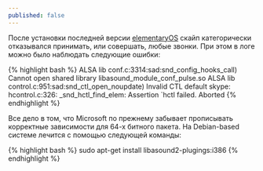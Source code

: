 ```yaml
---
published: false
---
```


После установки последней версии [elementaryOS](http://elementaryos.org/) скайп категорически отказывался принимать, или совершать, любые звонки.
При этом в логе можно было наблюдать следующие ошибки:

{% highlight bash %}
ALSA lib conf.c:3314:sad:snd_config_hooks_call) Cannot open shared library libasound_module_conf_pulse.so
ALSA lib control.c:951:sad:snd_ctl_open_noupdate) Invalid CTL default
skype: hcontrol.c:326: _snd_hctl_find_elem: Assertion `hctl failed.
Aborted
{% endhighlight %}

Все дело в том, что Microsoft по прежнему забывает прописывать корректные зависимости для 64-х битного пакета. На Debian-based системе лечится с помощью следующей команды:

{% highlight bash %}
sudo apt-get install libasound2-plugings:i386
{% endhighlight %}
